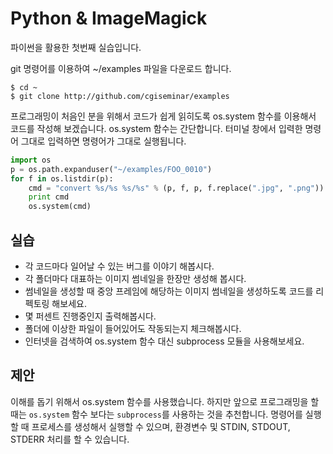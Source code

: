 # Python & ImageMagick
파이썬을 활용한 첫번째 실습입니다.

git 명령어를 이용하여 ~/examples 파일을 다운로드 합니다.

```
$ cd ~
$ git clone http://github.com/cgiseminar/examples
```

프로그래밍이 처음인 분을 위해서 코드가 쉽게 읽히도록
os.system 함수를 이용해서 코드를 작성해 보겠습니다.
os.system 함수는 간단합니다.
터미널 창에서 입력한 명령어 그대로 입력하면 명령어가 그대로 실행됩니다.

```python
import os
p = os.path.expanduser("~/examples/FOO_0010")
for f in os.listdir(p):
    cmd = "convert %s/%s %s/%s" % (p, f, p, f.replace(".jpg", ".png"))
    print cmd
    os.system(cmd)
```

## 실습
- 각 코드마다 일어날 수 있는 버그를 이야기 해봅시다.
- 각 폴더마다 대표하는 이미지 썸네일을 한장만 생성해 봅시다.
- 썸네일을 생성할 때 중앙 프레임에 해당하는 이미지 썸네일을 생성하도록 코드를 리펙토링 해보세요.
- 몇 퍼센트 진행중인지 출력해봅시다.
- 폴더에 이상한 파일이 들어있어도 작동되는지 체크해봅시다.
- 인터넷을 검색하여 os.system 함수 대신 subprocess 모듈을 사용해보세요.

## 제안
이해를 돕기 위해서 os.system 함수를 사용했습니다.
하지만 앞으로 프로그래밍을 할 때는 `os.system` 함수 보다는 `subprocess`를 사용하는 것을 추천합니다. 명령어를 실행할 때 프로세스를 생성해서 실행할 수 있으며, 환경변수 및 STDIN, STDOUT, STDERR 처리를 할 수 있습니다.
